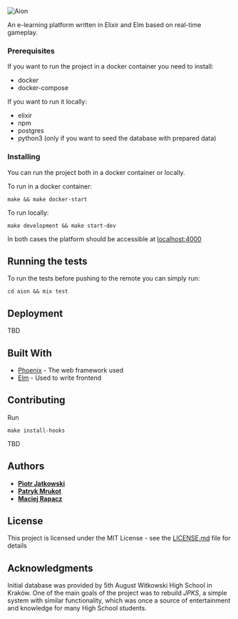 ![Aion](https://user-images.githubusercontent.com/15965147/28745968-d496ca7a-7483-11e7-9b59-659100df5ba8.png)

An e-learning platform written in Elixir and Elm based on real-time gameplay.

### Prerequisites

If you want to run the project in a docker container you need to install:
- docker
- docker-compose

If you want to run it locally:
- elixir
- npm
- postgres
- python3 (only if you want to seed the database with prepared data)

### Installing

You can run the project both in a docker container or locally. 

To run in a docker container:

```
make && make docker-start
``` 

To run locally:

```
make development && make start-dev
```

In both cases the platform should be accessible at [localhost:4000](localhost:4000)

## Running the tests

To run the tests before pushing to the remote you can simply run:

```
cd aion && mix test
```

## Deployment

TBD

## Built With

* [Phoenix](http://www.phoenixframework.org/) - The web framework used
* [Elm](http://elm-lang.org/) - Used to write frontend

## Contributing

Run 
```
make install-hooks
```
TBD

## Authors

* **[Piotr Jatkowski](http://github.com/jtkpiotr)** 
* **[Patryk Mrukot](http://github.com/pmrukot)** 
* **[Maciej Rapacz](http://github.com/mrapacz)**
 
## License

This project is licensed under the MIT License - see the [LICENSE.md](LICENSE.md) file for details

## Acknowledgments

Initial database was provided by 5th August Witkowski High School in Kraków. One of the main goals of the project was 
to rebuild *JPKS*, a simple system with similar functionality, which was once a source of entertainment and knowledge 
for many High School students.
